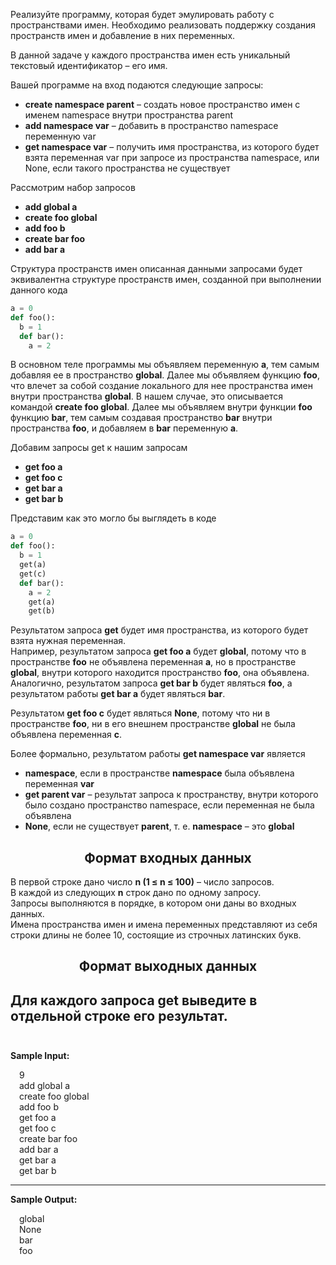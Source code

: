 Реализуйте программу, которая будет эмулировать работу с пространствами имен. Необходимо 
реализовать поддержку создания пространств имен и добавление в них переменных.

В данной задаче у каждого пространства имен есть уникальный текстовый идентификатор – его имя.

Вашей программе на вход подаются следующие запросы:
* **create namespace parent** –  создать новое пространство имен с именем namespace
внутри пространства parent
* **add namespace var** – добавить в пространство namespace переменную var
* **get namespace var** – получить имя пространства, из которого будет взята переменная 
var при запросе из пространства 
namespace, или None, если такого пространства не существует

Рассмотрим набор запросов
* **add global a**
* **create foo global**
* **add foo b**
* **create bar foo**
* **add bar a**  

Структура пространств имен описанная данными запросами будет эквивалентна структуре пространств имен, 
созданной при выполнении данного кода
```python
a = 0
def foo():
  b = 1
  def bar():
    a = 2
```
В основном теле программы мы объявляем переменную **a**, тем самым добавляя ее в пространство 
**global**. Далее мы объявляем функцию **foo**, что влечет за собой создание локального для нее 
пространства имен внутри пространства **global**. В нашем случае, это описывается командой 
**create foo global**. Далее мы объявляем внутри функции **foo** функцию **bar**, тем самым создавая 
пространство **bar** внутри пространства **foo**, и добавляем в **bar** переменную **a**.

Добавим запросы get к нашим запросам
* **get foo a**
* **get foo c**
* **get bar a**
* **get bar b**

Представим как это могло бы выглядеть в коде
```python
a = 0
def foo():
  b = 1
  get(a)
  get(c)
  def bar():
    a = 2
    get(a)
    get(b)
```
Результатом запроса **get** будет имя пространства, из которого будет взята нужная переменная.  
Например, результатом запроса **get foo a** будет **global**, потому что в пространстве 
**foo** не объявлена переменная **a**, но в пространстве **global**, внутри которого находится 
пространство **foo**, она объявлена. Аналогично, результатом запроса **get bar b** будет 
являться **foo**, а результатом работы **get bar a** будет являться **bar**.

Результатом **get foo c** будет являться **None**, потому что ни в пространстве **foo**, 
ни в его внешнем пространстве **global** не была объявлена переменная **с**.

Более формально, результатом работы **get namespace var** является
* **namespace**, если в пространстве **namespace** была объявлена переменная **var**
* **get parent var** – результат запроса к пространству, внутри которого было 
создано пространство namespace, если переменная не была объявлена
* **None**, если не существует **parent**, т. е. **namespace** – это **global**
## <center>Формат входных данных</center>
В первой строке дано число **n (1 ≤ n ≤ 100)** – число запросов.  
В каждой из следующих **n** строк дано по одному запросу.  
Запросы выполняются в порядке, в котором они даны во входных данных.  
Имена пространства имен и имена переменных представляют из себя строки длины не более 10, 
состоящие из строчных латинских букв.
## <center>Формат выходных данных</center>
Для каждого запроса **get** выведите в отдельной строке его результат.
<br>
<br>
---
**Sample Input:**
<p style="margin-left:1em">
9<br>
add global a<br>
create foo global<br>
add foo b<br>
get foo a<br>
get foo c<br>
create bar foo<br>
add bar a<br>
get bar a<br>
get bar b<br>
</p>

---
**Sample Output:**
<p style="margin-left:1em">
global<br>
None<br>
bar<br>
foo<br>
</p>
